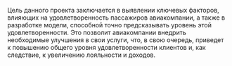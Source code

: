 Цель данного проекта заключается в выявлении ключевых факторов, влияющих на удовлетворенность пассажиров авиакомпании, а также в разработке модели, способной точно предсказывать уровень этой удовлетворенности. Это позволит авиакомпании внедрить необходимые улучшения в свои услуги, что, в свою очередь, приведет к повышению общего уровня удовлетворенности клиентов и, как следствие, к увеличению лояльности и доходов.
